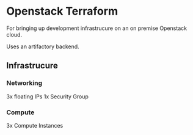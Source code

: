 # Openstack Terraform
For bringing up development infrastrucure on an on premise Openstack cloud.

Uses an artifactory backend.

## Infrastrucure

### Networking
3x floating IPs
1x Security Group

### Compute
3x Compute Instances

